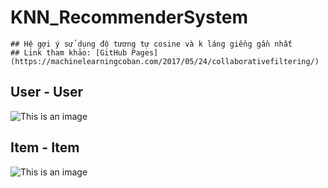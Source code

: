 # KNN_RecommenderSystem
    ## Hệ gợi ý sử dụng độ tương tự cosine và k láng giềng gần nhất
    ## Link tham khảo: [GitHub Pages](https://machinelearningcoban.com/2017/05/24/collaborativefiltering/)
## User - User
![This is an image](https://machinelearningcoban.com/assets/24_collaborativefiltering/user_cf.png)

## Item - Item
![This is an image](https://machinelearningcoban.com/assets/24_collaborativefiltering/item_cf.png)
